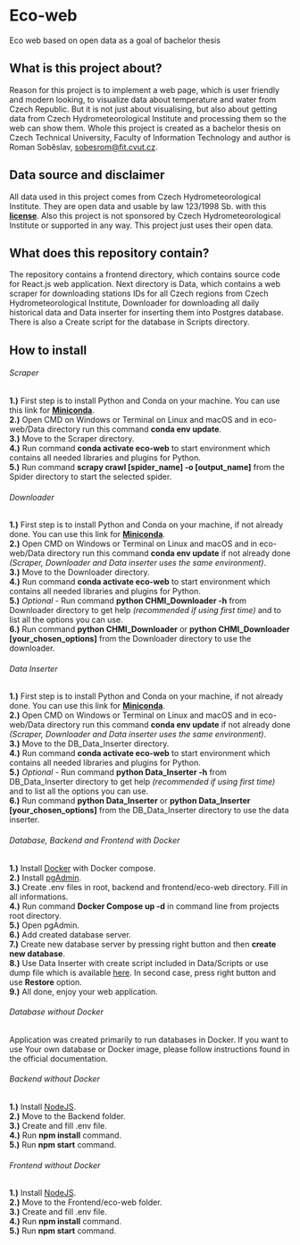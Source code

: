 # Eco-web
Eco web based on open data as a goal of bachelor thesis

## What is this project about?

Reason for this project is to implement a web page, which is user friendly and modern looking, to visualize data about temperature and water from Czech Republic.
But it is not just about visualising, but also about getting data from Czech Hydrometeorological Institute and processing them so the web can show them. Whole this project
is created as a bachelor thesis on Czech Technical University, Faculty of Information Technology and author is Roman Soběslav, <sobesrom@fit.cvut.cz>.

## Data source and disclaimer

All data used in this project comes from Czech Hydrometeorological Institute. They are open data and usable by law 123/1998 Sb. 
with this **[license](http://portal.chmi.cz/files/portal/docs/meteo/ok/denni_data/Podminky_uziti_udaju.pdf)**. Also this project is not sponsored by 
Czech Hydrometeorological Institute or supported in any way. This project just uses their open data.

## What does this repository contain?

The repository contains a frontend directory, which contains source code for React.js web application. Next directory is Data, which contains a web scraper for downloading stations IDs for all Czech regions from Czech Hydrometeorological Institute, Downloader for downloading all daily historical data and Data inserter for inserting them into Postgres database. There is also a Create script for the database in Scripts directory.

## How to install

###### Scraper
**1.)** First step is to install Python and Conda on your machine. You can use this link for **[Miniconda](https://docs.conda.io/en/latest/miniconda.html)**.\
**2.)** Open CMD on Windows or Terminal on Linux and macOS and in eco-web/Data directory run this command **conda env update**.\
**3.)** Move to the Scraper directory.\
**4.)** Run command **conda activate eco-web** to start environment which contains all needed libraries and plugins for Python.\
**5.)** Run command **scrapy crawl [spider_name] -o [output_name]** from the Spider directory to start the selected spider.

###### Downloader
**1.)** First step is to install Python and Conda on your machine, if not already done. You can use this link for **[Miniconda](https://docs.conda.io/en/latest/miniconda.html)**.\
**2.)** Open CMD on Windows or Terminal on Linux and macOS and in eco-web/Data directory run this command **conda env update** if not already done *(Scraper, Downloader and Data inserter uses the same environment)*.\
**3.)** Move to the Downloader directory.\
**4.)** Run command **conda activate eco-web** to start environment which contains all needed libraries and plugins for Python.\
**5.)** *Optional* - Run command **python CHMI_Downloader -h** from Downloader directory to get help  *(recommended if using first time)* and to list all the options you can use.\
**6.)** Run command **python CHMI_Downloader** or **python CHMI_Downloader [your_chosen_options]** from the Downloader directory to use the downloader.

###### Data Inserter
**1.)** First step is to install Python and Conda on your machine, if not already done. You can use this link for **[Miniconda](https://docs.conda.io/en/latest/miniconda.html)**.\
**2.)** Open CMD on Windows or Terminal on Linux and macOS and in eco-web/Data directory run this command **conda env update** if not already done *(Scraper, Downloader and Data inserter uses the same environment)*.\
**3.)** Move to the DB_Data_Inserter directory.\
**4.)** Run command **conda activate eco-web** to start environment which contains all needed libraries and plugins for Python.\
**5.)** *Optional* - Run command **python Data_Inserter -h** from DB_Data_Inserter directory to get help  *(recommended if using first time)* and to list all the options you can use.\
**6.)** Run command **python Data_Inserter** or **python Data_Inserter [your_chosen_options]** from the DB_Data_Inserter directory to use the data inserter.

###### Database, Backend and Frontend with Docker
**1.)** Install [Docker](https://www.docker.com/) with Docker compose.\
**2.)** Install [pgAdmin](https://www.pgadmin.org/).\
**3.)** Create .env files in root, backend and frontend/eco-web directory. Fill in all informations.\
**4.)** Run command **Docker Compose up -d** in command line from projects root directory.\
**5.)** Open pgAdmin.\
**6.)** Add created database server.\
**7.)** Create new database server by pressing right button and then **create new database**.\
**8.)** Use Data Inserter with create script included in Data/Scripts or use dump file which is available [here](https://owncloud.cesnet.cz/index.php/s/qnZhs7KeP3eXaLr). In second case, press right button and use **Restore** option.\
**9.)** All done, enjoy your web application.

###### Database without Docker
Application was created primarily to run databases in Docker. If you want to use Your own database or Docker image, please follow instructions found in the official documentation.

###### Backend without Docker
**1.)** Install [NodeJS](https://nodejs.org/en/).\
**2.)** Move to the Backend folder.\
**3.)** Create and fill .env file.\
**4.)** Run **npm install** command.\
**5.)** Run **npm start** command.

###### Frontend without Docker
**1.)** Install [NodeJS](https://nodejs.org/en/).\
**2.)** Move to the Frontend/eco-web folder.\
**3.)** Create and fill .env file.\
**4.)** Run **npm install** command.\
**5.)** Run **npm start** command.
